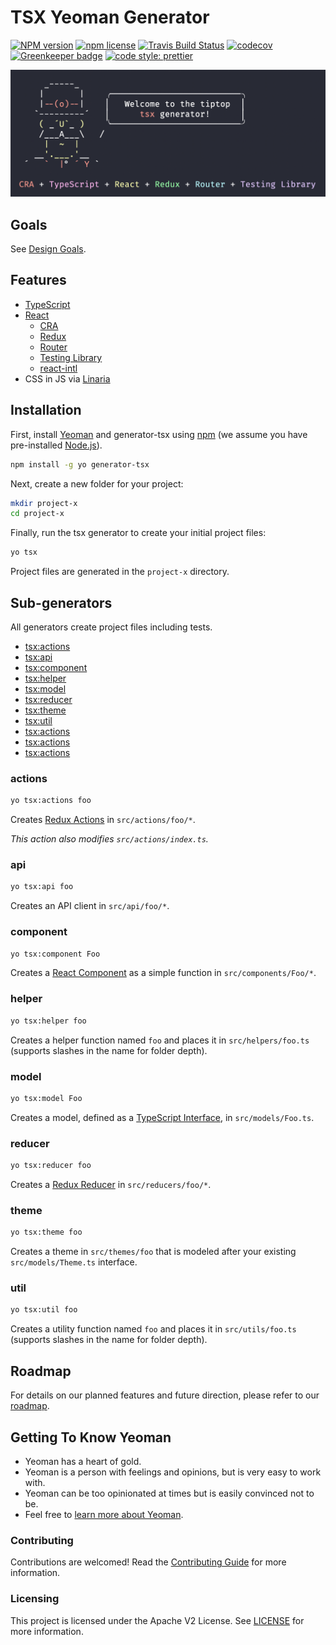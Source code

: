 # TSX Yeoman Generator

[![NPM version](http://img.shields.io/npm/v/generator-tsx.svg?style=flat)](https://www.npmjs.org/package/generator-tsx)
[![npm license](http://img.shields.io/npm/l/generator-tsx.svg?style=flat-square)](https://www.npmjs.org/package/generator-tsx)
[![Travis Build Status](https://travis-ci.com/adobe/generator-tsx.svg?branch=master)](https://travis-ci.com/adobe/generator-tsx)
[![codecov](https://codecov.io/gh/adobe/generator-tsx/branch/master/graph/badge.svg)](https://codecov.io/gh/adobe/generator-tsx)
[![Greenkeeper badge](https://badges.greenkeeper.io/adobe/generator-tsx.svg)](https://greenkeeper.io/)
[![code style: prettier](https://img.shields.io/badge/code_style-prettier-ff69b4.svg)](https://github.com/prettier/prettier)

![screenshot](screenshot.png)

## Goals

See [Design Goals](https://github.com/adobe/generator-tsx/wiki/Design-Goals).

## Features

- [TypeScript](http://www.typescriptlang.org/)
- [React](https://reactjs.org/)
  - [CRA](https://facebook.github.io/create-react-app/)
  - [Redux](https://react-redux.js.org/)
  - [Router](https://github.com/ReactTraining/react-router)
  - [Testing Library](https://github.com/testing-library/react-testing-library#react-testing-library)
  - [react-intl](https://github.com/formatjs/react-intl)
- CSS in JS via [Linaria](https://linaria.now.sh/)

## Installation

First, install [Yeoman](http://yeoman.io) and generator-tsx using
[npm](https://www.npmjs.com/) (we assume you have pre-installed
[Node.js](https://nodejs.org/)).

```bash
npm install -g yo generator-tsx
```

Next, create a new folder for your project:

```bash
mkdir project-x
cd project-x
```

Finally, run the tsx generator to create your initial project files:

```bash
yo tsx
```

Project files are generated in the `project-x` directory.

## Sub-generators

All generators create project files including tests.

- [tsx:actions](#actions)
- [tsx:api](#api)
- [tsx:component](#component)
- [tsx:helper](#helper)
- [tsx:model](#model)
- [tsx:reducer](#reducer)
- [tsx:theme](#theme)
- [tsx:util](#util)
- [tsx:actions](#actions)
- [tsx:actions](#actions)
- [tsx:actions](#actions)

### actions

```bash
yo tsx:actions foo
```

Creates [Redux Actions](https://redux.js.org/basics/actions) in
`src/actions/foo/*`.

_This action also modifies `src/actions/index.ts`._

### api

```bash
yo tsx:api foo
```

Creates an API client in `src/api/foo/*`.

### component

```bash
yo tsx:component Foo
```

Creates a [React Component](https://reactjs.org/docs/components-and-props.html)
as a simple function in `src/components/Foo/*`.

### helper

```bash
yo tsx:helper foo
```

Creates a helper function named `foo` and places it in `src/helpers/foo.ts`
(supports slashes in the name for folder depth).

### model

```bash
yo tsx:model Foo
```

Creates a model, defined as a
[TypeScript Interface](http://www.typescriptlang.org/docs/handbook/interfaces.html),
in `src/models/Foo.ts`.

### reducer

```bash
yo tsx:reducer foo
```

Creates a [Redux Reducer](https://redux.js.org/basics/reducers) in
`src/reducers/foo/*`.

### theme

```bash
yo tsx:theme foo
```

Creates a theme in `src/themes/foo` that is modeled after your existing
`src/models/Theme.ts` interface.

### util

```bash
yo tsx:util foo
```

Creates a utility function named `foo` and places it in `src/utils/foo.ts`
(supports slashes in the name for folder depth).

## Roadmap

For details on our planned features and future direction, please refer to our
[roadmap](https://github.com/adobe/generator-tsx/wiki/Roadmap).

## Getting To Know Yeoman

- Yeoman has a heart of gold.
- Yeoman is a person with feelings and opinions, but is very easy to work with.
- Yeoman can be too opinionated at times but is easily convinced not to be.
- Feel free to [learn more about Yeoman](http://yeoman.io/).

### Contributing

Contributions are welcomed! Read the
[Contributing Guide](.github/CONTRIBUTING.md) for more information.

### Licensing

This project is licensed under the Apache V2 License. See [LICENSE](LICENSE) for
more information.
